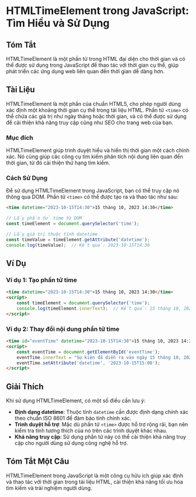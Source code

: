 <!--
Meta Description: # HTMLTimeElement trong JavaScript: Tìm Hiểu và Sử Dụng ## Tóm Tắt HTMLTimeElement là một phần tử trong HTML đại diện cho thời gian và có thể được sử ...
Meta Keywords: time, 2023, dụng, phần, thời
-->

# HTMLTimeElement trong JavaScript: Tìm Hiểu và Sử Dụng

## Tóm Tắt
HTMLTimeElement là một phần tử trong HTML đại diện cho thời gian và có thể được sử dụng trong JavaScript để thao tác với thời gian cụ thể, giúp phát triển các ứng dụng web liên quan đến thời gian dễ dàng hơn.

## Tài Liệu
HTMLTimeElement là một phần của chuẩn HTML5, cho phép người dùng xác định một khoảng thời gian cụ thể trong tài liệu HTML. Phần tử `<time>` có thể chứa các giá trị như ngày tháng hoặc thời gian, và có thể được sử dụng để cải thiện khả năng truy cập cũng như SEO cho trang web của bạn. 

### Mục đích
HTMLTimeElement giúp trình duyệt hiểu và hiển thị thời gian một cách chính xác. Nó cũng giúp các công cụ tìm kiếm phân tích nội dung liên quan đến thời gian, từ đó cải thiện thứ hạng tìm kiếm.

### Cách Sử Dụng
Để sử dụng HTMLTimeElement trong JavaScript, bạn có thể truy cập nó thông qua DOM. Phần tử `<time>` có thể được tạo ra và thao tác như sau:

```html
<time datetime="2023-10-15T14:30">15 tháng 10, 2023 14:30</time>
```

```javascript
// Lấy phần tử time từ DOM
const timeElement = document.querySelector('time');

// Lấy giá trị thuộc tính datetime
const timeValue = timeElement.getAttribute('datetime');
console.log(timeValue);  // Kết quả: 2023-10-15T14:30
```

## Ví Dụ
### Ví dụ 1: Tạo phần tử time
```html
<time datetime="2023-10-15T14:30">15 tháng 10, 2023 14:30</time>
<script>
    const timeElement = document.querySelector('time');
    console.log(timeElement.innerText);  // Kết quả: 15 tháng 10, 2023 14:30
</script>
```

### Ví dụ 2: Thay đổi nội dung phần tử time
```html
<time id="eventTime" datetime="2023-10-15T14:30">15 tháng 10, 2023 14:30</time>
<script>
    const eventTime = document.getElementById('eventTime');
    eventTime.innerText = "Sự kiện đã diễn ra vào ngày 15 tháng 10, 2023 lúc 15:00";
    eventTime.setAttribute('datetime', '2023-10-15T15:00');
</script>
```

## Giải Thích
Khi sử dụng HTMLTimeElement, có một số điều cần lưu ý:
- **Định dạng datetime**: Thuộc tính `datetime` cần được định dạng chính xác theo chuẩn ISO 8601 để đảm bảo tính chính xác.
- **Trình duyệt hỗ trợ**: Mặc dù phần tử `<time>` được hỗ trợ rộng rãi, bạn nên kiểm tra tính tương thích của nó trên các trình duyệt khác nhau.
- **Khả năng truy cập**: Sử dụng phần tử này có thể cải thiện khả năng truy cập cho người dùng sử dụng công nghệ hỗ trợ.

## Tóm Tắt Một Câu
HTMLTimeElement trong JavaScript là một công cụ hữu ích giúp xác định và thao tác với thời gian trong tài liệu HTML, cải thiện khả năng tối ưu hóa tìm kiếm và trải nghiệm người dùng.
